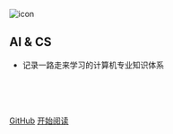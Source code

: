 ![icon](https://notebook.js.org/images/icon.png)

## AI & CS
- 记录一路走来学习的计算机专业知识体系

<br>
<br>
<span id="busuanzi_container_site_pv" style='display:none'>
    👀 本站总访问量：<span id="busuanzi_value_site_pv"></span> 次
</span>
<span id="busuanzi_container_site_uv" style='display:none'>
    | 🚴‍♂️ 本站总访客数：<span id="busuanzi_value_site_uv"></span> 人
</span>

<br>

[GitHub](https://github.com/wugenqiang/NoteBook)
[开始阅读](/README.md)
